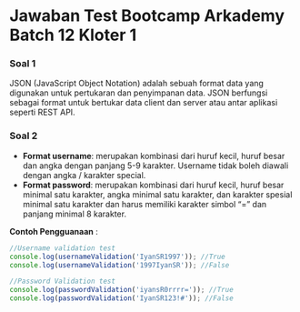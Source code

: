 # Jawaban Test Bootcamp Arkademy Batch 12 Kloter 1

### Soal 1

JSON (JavaScript Object Notation) adalah sebuah format data yang digunakan untuk pertukaran dan penyimpanan data. JSON berfungsi sebagai format untuk bertukar data client dan server atau antar aplikasi seperti REST API.

### Soal 2

- **Format username**: merupakan kombinasi dari huruf kecil, huruf besar dan angka dengan panjang 5-9 karakter. Username tidak boleh diawali dengan angka / karakter special.
- **Format password**: merupakan kombinasi dari huruf kecil, huruf besar minimal satu karakter, angka minimal satu karakter, dan karakter spesial minimal satu karakter dan harus memiliki karakter simbol “=” dan panjang minimal 8 karakter.

**Contoh Pengguanaan** :

```javascript
//Username validation test
console.log(usernameValidation('IyanSR1997')); //True
console.log(usernameValidation('1997IyanSR')); //False

//Password Validation test
console.log(passwordValidation('iyansR0rrrr=')); //True
console.log(passwordValidation('IyanSR123!#')); //False
```
